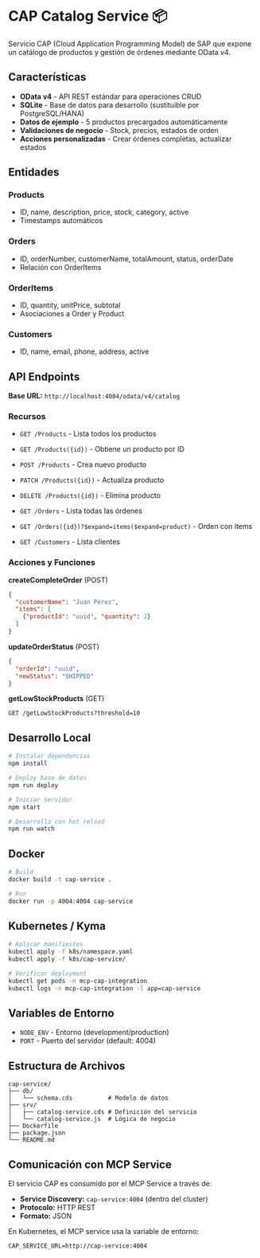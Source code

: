 # CAP Catalog Service 📦

Servicio CAP (Cloud Application Programming Model) de SAP que expone un catálogo de productos y gestión de órdenes mediante OData v4.

## Características

- **OData v4** - API REST estándar para operaciones CRUD
- **SQLite** - Base de datos para desarrollo (sustituible por PostgreSQL/HANA)
- **Datos de ejemplo** - 5 productos precargados automáticamente
- **Validaciones de negocio** - Stock, precios, estados de orden
- **Acciones personalizadas** - Crear órdenes completas, actualizar estados

## Entidades

### Products
- ID, name, description, price, stock, category, active
- Timestamps automáticos

### Orders
- ID, orderNumber, customerName, totalAmount, status, orderDate
- Relación con OrderItems

### OrderItems
- ID, quantity, unitPrice, subtotal
- Asociaciones a Order y Product

### Customers
- ID, name, email, phone, address, active

## API Endpoints

**Base URL:** `http://localhost:4004/odata/v4/catalog`

### Recursos
- `GET /Products` - Lista todos los productos
- `GET /Products({id})` - Obtiene un producto por ID
- `POST /Products` - Crea nuevo producto
- `PATCH /Products({id})` - Actualiza producto
- `DELETE /Products({id})` - Elimina producto

- `GET /Orders` - Lista todas las órdenes
- `GET /Orders({id})?$expand=items($expand=product)` - Orden con ítems
- `GET /Customers` - Lista clientes

### Acciones y Funciones

**createCompleteOrder** (POST)
```json
{
  "customerName": "Juan Pérez",
  "items": [
    {"productId": "uuid", "quantity": 2}
  ]
}
```

**updateOrderStatus** (POST)
```json
{
  "orderId": "uuid",
  "newStatus": "SHIPPED"
}
```

**getLowStockProducts** (GET)
```
GET /getLowStockProducts?threshold=10
```

## Desarrollo Local

```bash
# Instalar dependencias
npm install

# Deploy base de datos
npm run deploy

# Iniciar servidor
npm start

# Desarrollo con hot reload
npm run watch
```

## Docker

```bash
# Build
docker build -t cap-service .

# Run
docker run -p 4004:4004 cap-service
```

## Kubernetes / Kyma

```bash
# Aplicar manifiestos
kubectl apply -f k8s/namespace.yaml
kubectl apply -f k8s/cap-service/

# Verificar deployment
kubectl get pods -n mcp-cap-integration
kubectl logs -n mcp-cap-integration -l app=cap-service
```

## Variables de Entorno

- `NODE_ENV` - Entorno (development/production)
- `PORT` - Puerto del servidor (default: 4004)

## Estructura de Archivos

```
cap-service/
├── db/
│   └── schema.cds          # Modelo de datos
├── srv/
│   ├── catalog-service.cds # Definición del servicio
│   └── catalog-service.js  # Lógica de negocio
├── Dockerfile
├── package.json
└── README.md
```

## Comunicación con MCP Service

El servicio CAP es consumido por el MCP Service a través de:
- **Service Discovery:** `cap-service:4004` (dentro del cluster)
- **Protocolo:** HTTP REST
- **Formato:** JSON

En Kubernetes, el MCP service usa la variable de entorno:
```
CAP_SERVICE_URL=http://cap-service:4004
```
